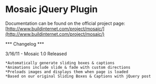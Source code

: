 # Mosaic jQuery Plugin

Documentation can be found on the official project page: [http://www.buildinternet.com/project/mosaic/](http://www.buildinternet.com/project/mosaic/)

*** Changelog ***

3/16/11 - Mosaic 1.0 Released

	*Automatically generate sliding boxes & captions
	*Animations include slide & fade with custom directions
	*Preloads images and displays them when page is loaded
	*Based on our original Sliding Boxes & Captions with jQuery post
